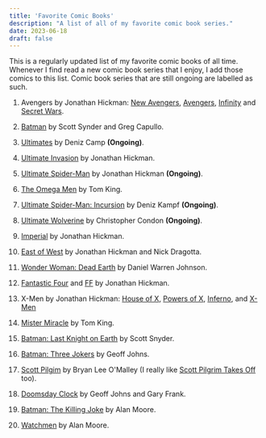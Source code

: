 ```yaml
---
title: 'Favorite Comic Books'
description: "A list of all of my favorite comic book series."
date: 2023-06-18
draft: false
---
```


This is a regularly updated list of my favorite comic books of all time. Whenever I find read a new comic book series that I enjoy, I add those comics to this list. Comic book series that are still ongoing are labelled as such.

1. Avengers by Jonathan Hickman: [New Avengers](https://www.marvel.com/comics/series/16451/new_avengers_2013_2015), [Avengers](https://www.marvel.com/comics/series/16452/avengers_2012_-_2015), [Infinity](https://www.marvel.com/comics/series/17735/infinity_2013) and [Secret Wars](https://www.marvel.com/comics/series/19648/secret_wars_2015_2016).

2. [Batman](https://www.dcuniverseinfinite.com/comics/series/batman-2011-2016/e98b04b0-b3b3-4fda-b735-3c120c7c4f4a) by Scott Synder and Greg Capullo.

3. [Ultimates](https://www.marvel.com/comics/series/38865/ultimates_2024_present) by Deniz Camp **(Ongoing)**.

4. [Ultimate Invasion]() by Jonathan Hickman.

5. [Ultimate Spider-Man]() by Jonathan Hickman **(Ongoing)**.

6. [The Omega Men](https://www.dcuniverseinfinite.com/comics/series/the-omega-men-2015-2016/60b3893d-c9df-47f5-b1ae-ffbca548bf29) by Tom King.

7. [Ultimate Spider-Man: Incursion](https://www.marvel.com/comics/series/43373/ultimate_spiderman_incursion_2025_present) by Deniz Kampf **(Ongoing)**.

8. [Ultimate Wolverine](https://www.marvel.com/comics/series/42303/ultimate_wolverine_2025_present) by Christopher Condon **(Ongoing)**.

9. [Imperial](https://www.marvel.com/comics/series/42471/imperial_2025_present) by Jonathan Hickman.
  
10. [East of West](https://imagecomics.com/comics/series/east-of-west) by Jonathan Hickman and Nick Dragotta.

11. [Wonder Woman: Dead Earth](https://www.dc.com/graphic-novels/wonder-woman-dead-earth-2019/wonder-woman-dead-earth) by Daniel Warren Johnson.

12.  [Fantastic Four](https://www.marvel.com/comics/series/421/fantastic_four_1998_2012) and [FF](https://www.marvel.com/comics/series/13440/ff_2011_2012) by Jonathan Hickman.

13. X-Men by Jonathan Hickman: [House of X](https://www.marvel.com/comics/series/26338/house_of_x_2019), [Powers of X](https://www.marvel.com/comics/series/26340/powers_of_x_2019), [Inferno](https://www.marvel.com/comics/series/32954/inferno_2021_2022), and [X-Men](https://www.marvel.com/comics/series/27567/xmen_2019_2021)

14. [Mister Miracle](https://www.dc.com/graphic-novels/mister-miracle-2017/mister-miracle) by Tom King.

15. [Batman: Last Knight on Earth](https://www.dc.com/graphic-novels/batman-last-knight-on-earth-2019/batman-last-knight-on-earth) by Scott Snyder.

16. [Batman: Three Jokers](https://www.dc.com/graphic-novels/batman-three-jokers) by Geoff Johns.

17. [Scott Pilgim](https://oni-press.myshopify.com/collections/scott-pilgrim) by Bryan Lee O'Malley (I really like [Scott Pilgrim Takes Off](https://www.netflix.com/title/81153115) too).

18. [Doomsday Clock](https://www.dcuniverseinfinite.com/collections/story-doomsday-clock) by Geoff Johns and Gary Frank. 

19. [Batman: The Killing Joke](https://www.dc.com/graphic-novels/batman-the-killing-joke-the-deluxe-edition) by Alan Moore.

20. [Watchmen](https://www.dc.com/graphic-novels/watchmen-1986/watchmen) by Alan Moore.
